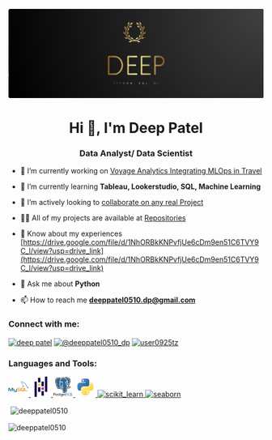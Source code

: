 ![MasterHead](https://github.com/Deeppatel0510/Deeppatel0510/blob/main/Gituhub_1.png)
<h1 align="center">Hi 👋, I'm Deep Patel</h1>
<h3 align="center">Data Analyst/ Data Scientist</h3>

- 🔭 I’m currently working on [Voyage Analytics Integrating MLOps in Travel](https://github.com/Deeppatel0510/Specialized_LLM_Bot_Using_Pre_Trained_Models)

- 🌱 I’m currently learning **Tableau, Lookerstudio, SQL, Machine Learning**

- 👯 I’m actively looking to [collaborate on any real Project](https://www.linkedin.com/in/deep-patel98/)

- 👨‍💻 All of my projects are available at [Repositories](https://github.com/Deeppatel0510)

- 📄 Know about my experiences [https://drive.google.com/file/d/1NhORBkKNPvfjUe6cDm9en51C6TVY9C_l/view?usp=drive_link](https://drive.google.com/file/d/1NhORBkKNPvfjUe6cDm9en51C6TVY9C_l/view?usp=drive_link)

- 💬 Ask me about **Python**

- 📫 How to reach me **deeppatel0510.dp@gmail.com**

<h3 align="left">Connect with me:</h3>
<p align="left">
<a href="https://linkedin.com/in/deep patel" target="blank"><img align="center" src="https://raw.githubusercontent.com/rahuldkjain/github-profile-readme-generator/master/src/images/icons/Social/linked-in-alt.svg" alt="deep patel" height="30" width="40" /></a>
<a href="https://www.hackerrank.com/@deeppatel0510_dp" target="blank"><img align="center" src="https://raw.githubusercontent.com/rahuldkjain/github-profile-readme-generator/master/src/images/icons/Social/hackerrank.svg" alt="@deeppatel0510_dp" height="30" width="40" /></a>
<a href="https://www.leetcode.com/user0925tz" target="blank"><img align="center" src="https://raw.githubusercontent.com/rahuldkjain/github-profile-readme-generator/master/src/images/icons/Social/leet-code.svg" alt="user0925tz" height="30" width="40" /></a>
</p>

<h3 align="left">Languages and Tools:</h3>
<p align="left"> <a href="https://www.mysql.com/" target="_blank" rel="noreferrer"> <img src="https://raw.githubusercontent.com/devicons/devicon/master/icons/mysql/mysql-original-wordmark.svg" alt="mysql" width="40" height="40"/> </a> <a href="https://pandas.pydata.org/" target="_blank" rel="noreferrer"> <img src="https://raw.githubusercontent.com/devicons/devicon/2ae2a900d2f041da66e950e4d48052658d850630/icons/pandas/pandas-original.svg" alt="pandas" width="40" height="40"/> </a> <a href="https://www.postgresql.org" target="_blank" rel="noreferrer"> <img src="https://raw.githubusercontent.com/devicons/devicon/master/icons/postgresql/postgresql-original-wordmark.svg" alt="postgresql" width="40" height="40"/> </a> <a href="https://www.python.org" target="_blank" rel="noreferrer"> <img src="https://raw.githubusercontent.com/devicons/devicon/master/icons/python/python-original.svg" alt="python" width="40" height="40"/> </a> <a href="https://scikit-learn.org/" target="_blank" rel="noreferrer"> <img src="https://upload.wikimedia.org/wikipedia/commons/0/05/Scikit_learn_logo_small.svg" alt="scikit_learn" width="40" height="40"/> </a> <a href="https://seaborn.pydata.org/" target="_blank" rel="noreferrer"> <img src="https://seaborn.pydata.org/_images/logo-mark-lightbg.svg" alt="seaborn" width="40" height="40"/> </a> </p>

<p>&nbsp;<img align="center" src="https://github-readme-stats.vercel.app/api?username=deeppatel0510&show_icons=true&locale=en" alt="deeppatel0510" /></p>

<p><img align="center" src="https://github-readme-streak-stats.herokuapp.com/?user=deeppatel0510&" alt="deeppatel0510" /></p>

